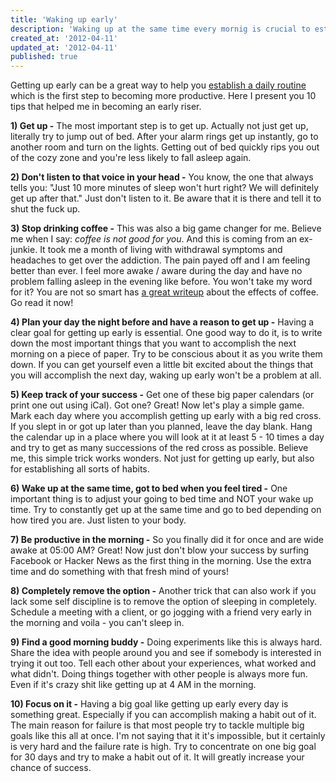 ```yaml
---
title: 'Waking up early'
description: 'Waking up at the same time every mornig is crucial to establishing a daily routine. Here are 10 things that helped me wake up earlier and more regularily.'
created_at: '2012-04-11'
updated_at: '2012-04-11'
published: true
---
```

Getting up early can be a great way to help you [establish a daily routine](https://www.youtube.com/watch?v=YFeIRVueNRM) which is the first step to becoming more productive.
Here I present you 10 tips that helped me in becoming an early riser.

<b>1) Get up -</b> The most important step is to get up. Actually not just get up, literally try to jump out of bed. After your alarm rings get up instantly, go to another room and turn on the lights.
Getting out of bed quickly rips you out of the cozy zone and you're less likely to fall asleep again.

<b>2) Don't listen to that voice in your head -</b> You know, the one that always tells you: "Just 10 more minutes of sleep won't hurt right? We will definitely get up after that." Just don't listen to it. Be aware that it is there and tell it to shut the fuck up.

<b>3) Stop drinking coffee -</b> This was also a big game changer for me. Believe me when I say: *coffee is not good for you*. And this is coming from an ex-junkie. 
It took me a month of living with withdrawal symptoms and headaches to get over the addiction. The pain payed off and I am feeling better than ever. I feel more awake / aware during the day and have no problem falling asleep in the evening like before.
You won't take my word for it? You are not so smart has [a great writeup](http://youarenotsosmart.com/2010/02/22/coffee/) about the effects of coffee. Go read it now!

<b>4) Plan your day the night before and have a reason to get up -</b> Having a clear goal for getting up early is essential. One good way to do it, is to write down the most important things that you want to accomplish the next morning on a piece of paper. Try to be conscious about it as you write them down.
If you can get yourself even a little bit excited about the things that you will accomplish the next day, waking up early won't be a problem at all.

<b>5) Keep track of your success -</b> Get one of these big paper calendars (or print one out using iCal). Got one? Great!
Now let's play a simple game. Mark each day where you accomplish getting up early with a big red cross. If you slept in or got up later than you planned, leave the day blank.
Hang the calendar up in a place where you will look at it at least 5 - 10 times a day and try to get as many successions of the red cross as possible.
Believe me, this simple trick works wonders. Not just for getting up early, but also for establishing all sorts of habits.

<b>6) Wake up at the same time, got to bed when you feel tired -</b>
One important thing is to adjust your going to bed time and NOT your wake up time. Try to constantly get up at the same time and go to bed depending on how tired you are. Just listen to your body.

<b>7) Be productive in the morning -</b>
So you finally did it for once and are wide awake at 05:00 AM? Great! Now just don't blow your success by surfing Facebook or Hacker News as the first thing in the morning. Use the extra time and do something with that fresh mind of yours!

<b>8) Completely remove the option -</b>
Another trick that can also work if you lack some self discipline is to remove the option of sleeping in completely. Schedule a meeting with a client, or go jogging with a friend very early in the morning and voila - you can't sleep in.

<b>9) Find a good morning buddy -</b>
Doing experiments like this is always hard. Share the idea with people around you and see if somebody is interested in trying it out too. Tell each other about your experiences, what worked and what didn't. Doing things together with other people is always more fun. Even if it's crazy shit like getting up at 4 AM in the morning.

<b>10) Focus on it -</b>
Having a big goal like getting up early every day is something great. Especially if you can accomplish making a habit out of it. 
The main reason for failure is that most people try to tackle multiple big goals like this all at once. I'm not saying that it it's impossible, but it certainly is very hard and the failure rate is high. Try to concentrate on one big goal for 30 days and try to make a habit out of it. It will greatly increase your chance of success.
